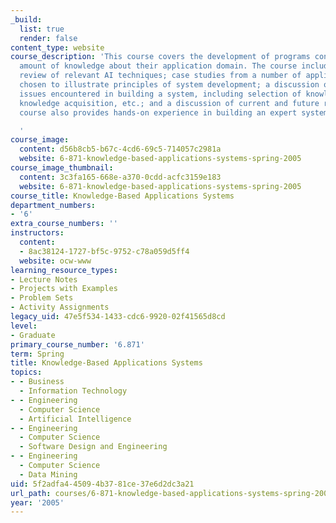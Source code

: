 ```yaml
---
_build:
  list: true
  render: false
content_type: website
course_description: 'This course covers the development of programs containing a significant
  amount of knowledge about their application domain. The course includes a brief
  review of relevant AI techniques; case studies from a number of application domains,
  chosen to illustrate principles of system development; a discussion of technical
  issues encountered in building a system, including selection of knowledge representation,
  knowledge acquisition, etc.; and a discussion of current and future research. The
  course also provides hands-on experience in building an expert system (term project).

  '
course_image:
  content: d56b8cb5-b67c-4cd6-69c5-714057c2981a
  website: 6-871-knowledge-based-applications-systems-spring-2005
course_image_thumbnail:
  content: 3c3fa165-668e-a370-0cdd-acfc3159e183
  website: 6-871-knowledge-based-applications-systems-spring-2005
course_title: Knowledge-Based Applications Systems
department_numbers:
- '6'
extra_course_numbers: ''
instructors:
  content:
  - 8ac38124-1727-bf5c-9752-c78a059d5ff4
  website: ocw-www
learning_resource_types:
- Lecture Notes
- Projects with Examples
- Problem Sets
- Activity Assignments
legacy_uid: 47e5f534-1433-cdc6-9920-02f41565d8cd
level:
- Graduate
primary_course_number: '6.871'
term: Spring
title: Knowledge-Based Applications Systems
topics:
- - Business
  - Information Technology
- - Engineering
  - Computer Science
  - Artificial Intelligence
- - Engineering
  - Computer Science
  - Software Design and Engineering
- - Engineering
  - Computer Science
  - Data Mining
uid: 5f2adfa4-4509-4b37-81ce-37e6d2dc3a21
url_path: courses/6-871-knowledge-based-applications-systems-spring-2005
year: '2005'
---
```

